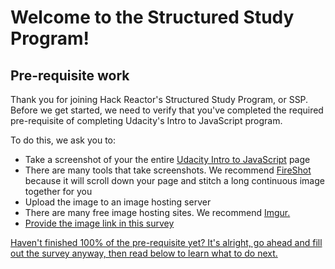# Welcome to the Structured Study Program!

## Pre-requisite work

Thank you for joining Hack Reactor's Structured Study Program, or SSP. Before we get started, we need to verify that you've completed the required pre-requisite of completing Udacity's Intro to JavaScript program.

To do this, we ask you to:

 * Take a screenshot of your the entire <a href="https://classroom.udacity.com/courses/ud803" target="_blank">Udacity Intro to JavaScript</a> page
  * There are many tools that take screenshots. We recommend <a href="https://www.google.com/url?sa=t&rct=j&q=&esrc=s&source=web&cd=3&cad=rja&uact=8&ved=0ahUKEwii0redzsTVAhUoqlQKHTa9BgEQFggzMAI&url=https://chrome.google.com/webstore/detail/take-webpage-screenshots/mcbpblocgmgfnpjjppndjkmgjaogfceg?hl=en&usg=AFQjCNH3LJ6SzRuM9QYL2J7JP9Iqev3NRg" target="_blank">FireShot</a> because it will scroll down your page and stitch a long continuous image together for you
 * Upload the image to an image hosting server
  * There are many free image hosting sites. We recommend <a href="http://imgur.com/upload" target="_blank">Imgur.
 * Provide the image link in this survey

Haven't finished 100% of the pre-requisite yet? It's alright, go ahead and fill out the survey anyway, then read below to learn what to do next.


 